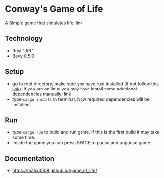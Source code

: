 # Conway's Game of Life
A Simple game that simulates life: [link](https://en.wikipedia.org/wiki/Conway%27s_Game_of_Life)

## Technology
- Rust 1.56.1
- Bevy 0.5.0

## Setup
- go to root directory, make sure you have rust installed (if not follow this [link](https://www.rust-lang.org/learn/get-started)). If you are on linux you may have install some additional dependencies manually: [link]()
- type `cargo install` in terminal. Now required dependencies will be installed.

## Run 
- type `cargo run` to build and run game. If this is the first build it may take some time.
- Inside the game you can press SPACE to pause and unpause game.

## Documentation
- https://matix0508.github.io/game_of_life/

